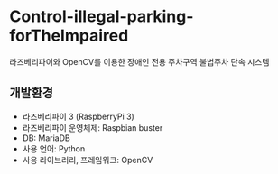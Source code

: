 # Control-illegal-parking-forTheImpaired
라즈베리파이와 OpenCV를 이용한 장애인 전용 주차구역 불법주차 단속 시스템



## 개발환경
- 라즈베리파이 3 (RaspberryPi 3)
- 라즈베리파이 운영체제: Raspbian buster
- DB: MariaDB
- 사용 언어: Python
- 사용 라이브러리, 프레임워크: OpenCV
